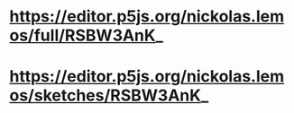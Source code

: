 # https://editor.p5js.org/nickolas.lemos/full/RSBW3AnK_
# https://editor.p5js.org/nickolas.lemos/sketches/RSBW3AnK_
